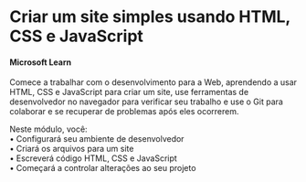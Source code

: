 # Criar um site simples usando HTML, CSS e JavaScript
#### Microsoft Learn

Comece a trabalhar com o desenvolvimento para a Web, aprendendo a usar HTML, CSS e JavaScript para criar um site, use ferramentas de desenvolvedor no navegador para verificar seu trabalho e use o Git para colaborar e se recuperar de problemas após eles ocorrerem.

Neste módulo, você: <br>
  • Configurará seu ambiente de desenvolvedor <br>
  • Criará os arquivos para um site <br>
  • Escreverá código HTML, CSS e JavaScript <br>
  • Começará a controlar alterações ao seu projeto
